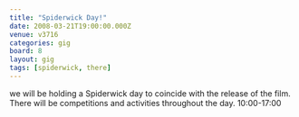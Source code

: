 ```yaml
---
title: "Spiderwick Day!"
date: 2008-03-21T19:00:00.000Z
venue: v3716
categories: gig
board: 8
layout: gig
tags: [spiderwick, there]
---
```

we will be holding a Spiderwick day to coincide with the release of the film.   There will be competitions and activities throughout the day.  10:00-17:00
